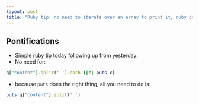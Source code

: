 ```yaml
---
layout: post
title: "Ruby tip: no need to iterate over an array to print it, ruby does the right thing, just call puts"
---
```


## Pontifications

* Simple ruby tip today [following up from yesterday](http://rolandtanglao.com/2018/01/21/p1-2018-querying-mongodb-by-date-and-integer-value/):
* No need for:

```ruby
q["content"].split(' ').each {|c| puts c}
```

* because ```puts``` does the right thing, all you need to do is:

```ruby
puts q["content"].split(' ')
```